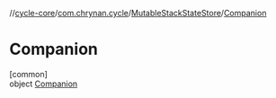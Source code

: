 //[cycle-core](../../../../index.md)/[com.chrynan.cycle](../../index.md)/[MutableStackStateStore](../index.md)/[Companion](index.md)

# Companion

[common]\
object [Companion](index.md)
